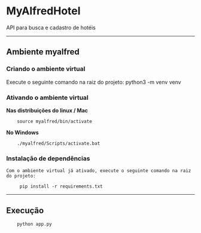 # MyAlfredHotel

  API para busca e cadastro de hotéis

---

## Ambiente myalfred

  ### Criando o ambiente virtual
  Execute o seguinte comando na raiz do projeto:
        python3 -m venv venv

  ### Ativando o ambiente virtual
  **Nas distribuições do linux / Mac**

        source myalfred/bin/activate

  **No Windows**

        ./myalfred/Scripts/activate.bat

  ### Instalação de dependências
    Com o ambiente virtual já ativado, execute o seguinte comando na raiz do projeto:
        
         pip install -r requirements.txt
---

## Execução

        python app.py
